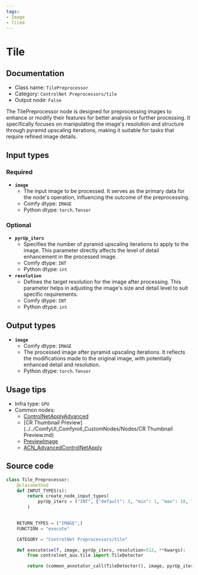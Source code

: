 ```yaml
---
tags:
- Image
- Tiled
---
```


# Tile
## Documentation
- Class name: `TilePreprocessor`
- Category: `ControlNet Preprocessors/tile`
- Output node: `False`

The TilePreprocessor node is designed for preprocessing images to enhance or modify their features for better analysis or further processing. It specifically focuses on manipulating the image's resolution and structure through pyramid upscaling iterations, making it suitable for tasks that require refined image details.
## Input types
### Required
- **`image`**
    - The input image to be processed. It serves as the primary data for the node's operation, influencing the outcome of the preprocessing.
    - Comfy dtype: `IMAGE`
    - Python dtype: `torch.Tensor`
### Optional
- **`pyrUp_iters`**
    - Specifies the number of pyramid upscaling iterations to apply to the image. This parameter directly affects the level of detail enhancement in the processed image.
    - Comfy dtype: `INT`
    - Python dtype: `int`
- **`resolution`**
    - Defines the target resolution for the image after processing. This parameter helps in adjusting the image's size and detail level to suit specific requirements.
    - Comfy dtype: `INT`
    - Python dtype: `int`
## Output types
- **`image`**
    - Comfy dtype: `IMAGE`
    - The processed image after pyramid upscaling iterations. It reflects the modifications made to the original image, with potentially enhanced detail and resolution.
    - Python dtype: `torch.Tensor`
## Usage tips
- Infra type: `GPU`
- Common nodes:
    - [ControlNetApplyAdvanced](../../Comfy/Nodes/ControlNetApplyAdvanced.md)
    - [CR Thumbnail Preview](../../ComfyUI_Comfyroll_CustomNodes/Nodes/CR Thumbnail Preview.md)
    - [PreviewImage](../../Comfy/Nodes/PreviewImage.md)
    - [ACN_AdvancedControlNetApply](../../ComfyUI-Advanced-ControlNet/Nodes/ACN_AdvancedControlNetApply.md)



## Source code
```python
class Tile_Preprocessor:
    @classmethod
    def INPUT_TYPES(s):
        return create_node_input_types(
            pyrUp_iters = ("INT", {"default": 3, "min": 1, "max": 10, "step": 1})
        )
        

    RETURN_TYPES = ("IMAGE",)
    FUNCTION = "execute"

    CATEGORY = "ControlNet Preprocessors/tile"

    def execute(self, image, pyrUp_iters, resolution=512, **kwargs):
        from controlnet_aux.tile import TileDetector

        return (common_annotator_call(TileDetector(), image, pyrUp_iters=pyrUp_iters, resolution=resolution),)

```
